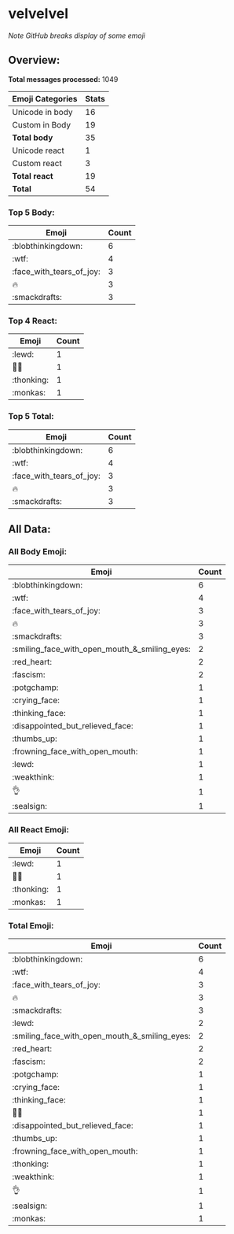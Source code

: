 # velvelvel

*Note GitHub breaks display of some emoji*

## Overview:

**Total messages processed:** 1049

Emoji Categories | Stats
-------|--------
Unicode in body | 16
Custom in Body | 19
**Total body** | 35
Unicode react | 1
Custom react | 3
**Total react** | 19
**Total** | 54

### Top 5 Body:

Emoji | Count
-------|--------
:blobthinkingdown: | 6
:wtf: | 4
:face_with_tears_of_joy: | 3
:fire: | 3
:smackdrafts: | 3

### Top 4 React:

Emoji | Count
-------|--------
:lewd: | 1
👋🏿 | 1
:thonking: | 1
:monkas: | 1

### Top 5 Total:

Emoji | Count
-------|--------
:blobthinkingdown: | 6
:wtf: | 4
:face_with_tears_of_joy: | 3
:fire: | 3
:smackdrafts: | 3

## All Data:

### All Body Emoji:

Emoji | Count
-------|--------
:blobthinkingdown: | 6
:wtf: | 4
:face_with_tears_of_joy: | 3
:fire: | 3
:smackdrafts: | 3
:smiling_face_with_open_mouth_&_smiling_eyes: | 2
:red_heart: | 2
:fascism: | 2
:potgchamp: | 1
:crying_face: | 1
:thinking_face: | 1
:disappointed_but_relieved_face: | 1
:thumbs_up: | 1
:frowning_face_with_open_mouth: | 1
:lewd: | 1
:weakthink: | 1
:ok_hand: | 1
:sealsign: | 1

### All React Emoji:

Emoji | Count
-------|--------
:lewd: | 1
👋🏿 | 1
:thonking: | 1
:monkas: | 1

### Total Emoji:

Emoji | Count
-------|--------
:blobthinkingdown: | 6
:wtf: | 4
:face_with_tears_of_joy: | 3
:fire: | 3
:smackdrafts: | 3
:lewd: | 2
:smiling_face_with_open_mouth_&_smiling_eyes: | 2
:red_heart: | 2
:fascism: | 2
:potgchamp: | 1
:crying_face: | 1
:thinking_face: | 1
👋🏿 | 1
:disappointed_but_relieved_face: | 1
:thumbs_up: | 1
:frowning_face_with_open_mouth: | 1
:thonking: | 1
:weakthink: | 1
:ok_hand: | 1
:sealsign: | 1
:monkas: | 1

